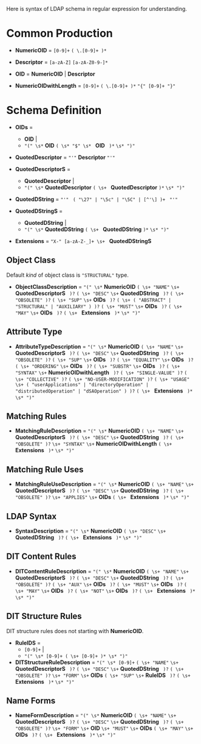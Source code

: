 Here is syntax of LDAP schema in regular expression for understanding.

# Common Production

* **NumericOID** = `[0-9]+` `( \.[0-9]+ )*`
* **Descriptor** = `[a-zA-Z]` `[a-zA-Z0-9-]*`
* **OID** = **NumericOID** | **Descriptor**

* **NumericOIDwithLength** = `[0-9]+` `( \.[0-9]+ )*` `"{" [0-9]+ "}"`

# Schema Definition

* **OIDs** =
    - **OID** |
    - `"(" \s*` **OID** `( \s* "$" \s* ` **OID** ` )*` `\s* ")"`

* **QuotedDescriptor** = `"'"` **Descriptor** `"'"`
* **QuotedDescriptorS** =
    - **QuotedDescriptor** |
    - `"(" \s*` **QuotedDescriptor** `( \s+ ` **QuotedDescriptor** ` )* ` `\s* ")"`

* **QuotedDString** = `"'" ` `( "\27" | "\5c" | "\5C" | [^'\] )+` ` "'"`
* **QuotedDStringS** =
    - **QuotedDString** |
    - `"(" \s*` **QuotedDString** `( \s+ ` **QuotedDString** ` )* ` `\s* ")"`

* **Extensions** = `"X-" [a-zA-Z-_]+ \s+ ` **QuotedDStringS**

## Object Class

Default *kind* of object class is `"STRUCTURAL"` type.

* **ObjectClassDescription** = `"(" \s*` **NumericOID**
  `( \s+ "NAME"` `\s+` **QuotedDescriptorS** ` )?`
  `( \s+ "DESC"` `\s+` **QuotedDString** ` )?`
  `( \s+ "OBSOLETE" )?`
  `( \s+ "SUP"` `\s+` **OIDs** ` )?`
  `( \s+ ( "ABSTRACT" | "STRUCTURAL" | "AUXILIARY" ) )?`
  `( \s+ "MUST"` `\s+` **OIDs** ` )?`
  `( \s+ "MAY"` `\s+` **OIDs** ` )?`
  `( \s+ ` **Extensions** ` )*`
  `\s* ")"`

## Attribute Type

* **AttributeTypeDescription** = `"(" \s*` **NumericOID**
  `( \s+ "NAME"` `\s+` **QuotedDescriptorS** ` )?`
  `( \s+ "DESC"` `\s+` **QuotedDString** ` )?`
  `( \s+ "OBSOLETE" )?`
  `( \s+ "SUP"` `\s+` **OIDs** ` )?`
  `( \s+ "EQUALITY"` `\s+` **OIDs** ` )?`
  `( \s+ "ORDERING"` `\s+` **OIDs** ` )?`
  `( \s+ "SUBSTR"` `\s+` **OIDs** ` )?`
  `( \s+ "SYNTAX"` `\s+` **NumericOIDwithLength** ` )?`
  `( \s+ "SINGLE-VALUE" )?`
  `( \s+ "COLLECTIVE" )?`
  `( \s+ "NO-USER-MODIFICATION" )?`
  `( \s+ "USAGE" \s+ ( "userApplications" | "directoryOperation" | "distributedOperation" | "dSAOperation" ) )?`
  `( \s+ ` **Extensions** ` )*`
  `\s* ")"`

## Matching Rules

* **MatchingRuleDescription** = `"(" \s*` **NumericOID**
  `( \s+ "NAME"` `\s+` **QuotedDescriptorS** ` )?`
  `( \s+ "DESC"` `\s+` **QuotedDString** ` )?`
  `( \s+ "OBSOLETE" )?`
  `\s+ "SYNTAX"` `\s+` **NumericOIDwithLength**
  `( \s+ ` **Extensions** ` )*`
  `\s* ")"`

## Matching Rule Uses

* **MatchingRuleUseDescription** = `"(" \s*` **NumericOID**
  `( \s+ "NAME"` `\s+` **QuotedDescriptorS** ` )?`
  `( \s+ "DESC"` `\s+` **QuotedDString** ` )?`
  `( \s+ "OBSOLETE" )?`
  `\s+ "APPLIES"` `\s+` **OIDs**
  `( \s+ ` **Extensions** ` )*`
  `\s* ")"`

## LDAP Syntax

* **SyntaxDescription** = `"(" \s*` **NumericOID**
  `( \s+ "DESC"` `\s+` **QuotedDString** ` )?`
  `( \s+ ` **Extensions** ` )*`
  `\s* ")"`

## DIT Content Rules

* **DITContentRuleDescription** = `"(" \s*` **NumericOID**
  `( \s+ "NAME"` `\s+` **QuotedDescriptorS** ` )?`
  `( \s+ "DESC"` `\s+` **QuotedDString** ` )?`
  `( \s+ "OBSOLETE" )?`
  `( \s+ "AUX"` `\s+` **OIDs** ` )?`
  `( \s+ "MUST"` `\s+` **OIDs** ` )?`
  `( \s+ "MAY"` `\s+` **OIDs** ` )?`
  `( \s+ "NOT"` `\s+` **OIDs** ` )?`
  `( \s+ ` **Extensions** ` )*`
  `\s* ")"`

## DIT Structure Rules

DIT structure rules does not starting with **NumericOID**.

* **RuleIDS** =
    - `[0-9]+` |
    - `"(" \s* [0-9]+ ( \s+ [0-9]+ )* \s* ")"`
* **DITStructureRuleDescription** = `"(" \s* [0-9]+`
  `( \s+ "NAME"` `\s+` **QuotedDescriptorS** ` )?`
  `( \s+ "DESC"` `\s+` **QuotedDString** ` )?`
  `( \s+ "OBSOLETE" )?`
  `\s+ "FORM"` `\s+` **OIDs**
  `( \s+ "SUP"` `\s+` **RuleIDS** ` )?`
  `( \s+ ` **Extensions** ` )*`
  `\s* ")"`

## Name Forms

* **NameFormDescription** = `"(" \s*` **NumericOID**
  `( \s+ "NAME"` `\s+` **QuotedDescriptorS** ` )?`
  `( \s+ "DESC"` `\s+` **QuotedDString** ` )?`
  `( \s+ "OBSOLETE" )?`
  `\s+ "FORM"` `\s+` **OID**
  `\s+ "MUST"` `\s+` **OIDs**
  `( \s+ "MAY"` `\s+` **OIDs** ` )?`
  `( \s+ ` **Extensions** ` )*`
  `\s* ")"`
